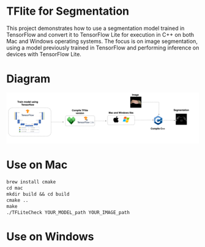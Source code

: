# TFlite for Segmentation
This project demonstrates how to use a segmentation model trained in TensorFlow and convert it to TensorFlow Lite for execution in C++ on both Mac and Windows operating systems. The focus is on image segmentation, using a model previously trained in TensorFlow and performing inference on devices with TensorFlow Lite.
# Diagram
<center>
<div style="display: flex; gap: 10px;">
    <img src="fluxogram-3.png" alt="Home page" width="900">
</div>
</center>

# Use on Mac 
  ```
  brew install cmake
  cd mac
  mkdir build && cd build
  cmake ..
  make
  ./TFLiteCheck YOUR_MODEL_path YOUR_IMAGE_path
  ```


# Use on Windows


